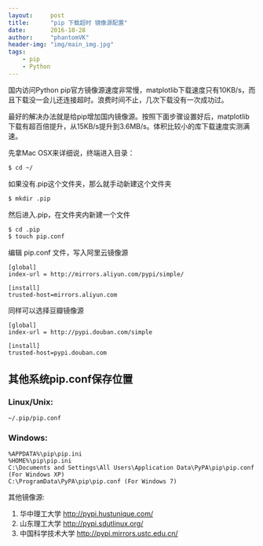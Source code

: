 ```yaml
---
layout:     post
title:      "pip 下载超时 镜像源配置"
date:       2016-10-28
author:     "phantomVK"
header-img: "img/main_img.jpg"
tags:
    - pip
    - Python
---
```


国内访问Python pip官方镜像源速度非常慢，matplotlib下载速度只有10KB/s，而且下载没一会儿还连接超时。浪费时间不止，几次下载没有一次成功过。

最好的解决办法就是给pip增加国内镜像源。按照下面步骤设置好后，matplotlib下载有超百倍提升，从15KB/s提升到3.6MB/s。体积比较小的库下载速度实测满速。

先拿Mac OSX来详细说，终端进入目录：

```bash
$ cd ~/
```

如果没有.pip这个文件夹，那么就手动新建这个文件夹

```bash
$ mkdir .pip
```

然后进入.pip，在文件夹内新建一个文件 

```bash
$ cd .pip
$ touch pip.conf
```

编辑 pip.conf 文件，写入阿里云镜像源

```
[global]
index-url = http://mirrors.aliyun.com/pypi/simple/

[install]
trusted-host=mirrors.aliyun.com
```

同样可以选择豆瓣镜像源

```
[global]
index-url = http://pypi.douban.com/simple

[install]
trusted-host=pypi.douban.com
```


## 其他系统pip.conf保存位置

### Linux/Unix:

```
~/.pip/pip.conf
```

 
### Windows:

```
%APPDATA%\pip\pip.ini
%HOME%\pip\pip.ini
C:\Documents and Settings\All Users\Application Data\PyPA\pip\pip.conf (For Windows XP)
C:\ProgramData\PyPA\pip\pip.conf (For Windows 7)
```

其他镜像源:

1. 华中理工大学     http://pypi.hustunique.com/
2. 山东理工大学     http://pypi.sdutlinux.org/
3. 中国科学技术大学  http://pypi.mirrors.ustc.edu.cn/





